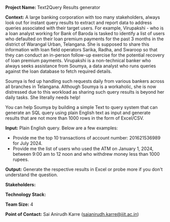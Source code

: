 **Project Name:** Text2Query Results generator

**Context:** A large banking corporation with too many stakeholders, always look out for instant query results to extract and report data to address queries associated with their target users. For example, Virupakshi - who is a loan analyst working for Bank of Baroda is tasked to identify a list of users who defaulted on their loan premium payments for the past 3 months in the district of Warangal Urban, Telangana. She is supposed to share this information with loan field operators Sarika, Radha, and Swaroop so that they can conduct an in-person follow-up exercise for the potential recovery of loan premium payments. Virupakshi is a non-technical banker who always seeks assistance from Soumya, a data analyst who runs queries against the loan database to fetch required details. 

Soumya is fed up handling such requests daily from various bankers across all branches in Telangana. Although Soumya is a workaholic, she is now distressed due to this workload as sharing such query results is beyond her daily tasks. She literally needs help!

You can help Soumya by building a simple Text to query system that can generate an SQL query using plain English text as input and generate results that are not more than 1000 rows in the form of Excel/CSV.

**Input:** Plain English query. Below are a few examples:
* Provide me the top 10 transactions of account number: 201621536989 for July 2024.
* Provide me the list of users who used the ATM on January 1, 2024, between 9:00 am to 12 noon and who withdrew money less than 1000 rupees. 

**Output:** Generate the respective results in Excel or probe more if you don't understand the question.

**Stakeholders:**



**Technology Stack:**

**Team Size:** 4

**Point of Contact:** Sai Anirudh Karre (saianirudh.karre@iiit.ac.in)
